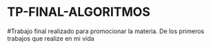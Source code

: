 # TP-FINAL-ALGORITMOS
#Trabajo final realizado para promocionar la materia. De los primeros trabajos que realize en mi vida 

